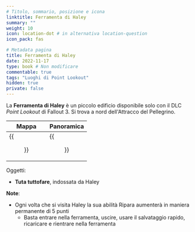 ```yaml
---
# Titolo, sommario, posizione e icona
linktitle: Ferramenta di Haley
summary: ""
weight: 10
icon: location-dot # in alternativa location-question
icon_pack: fas

# Metadata pagina
title: Ferramenta di Haley
date: 2022-11-17
type: book # Non modificare
commentable: true
tags: "Luoghi di Point Lookout"
hidden: true
private: false 
---
```


<div class="fo3">

La **Ferramenta di Haley** è un piccolo edificio disponibile solo con il DLC *Point Lookout* di Fallout 3. Si trova a nord dell'Attracco del Pellegrino.

| Mappa                         | Panoramica                 |
| ----------------------------- | -------------------------- |
| {{<figure src="fo3/Haleys_Hardware_loc.webp">}}| {{<figure src="fo3/Haley's_Hardware.webp">}}|

Oggetti:
- **Tuta tuttofare**, indossata da Haley

**Note**:
- Ogni volta che si visita Haley la sua abilità Ripara aumenterà in maniera permanente di 5 punti
	- Basta entrare nella ferramenta, uscire, usare il salvataggio rapido, ricaricare e rientrare nella ferramenta

</div>
